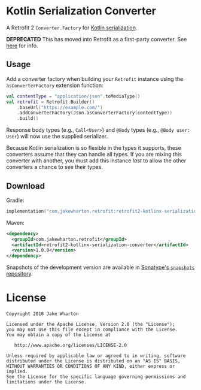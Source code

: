 # Kotlin Serialization Converter

A Retrofit 2 `Converter.Factory` for [Kotlin serialization](https://github.com/Kotlin/kotlinx.serialization/).

**DEPRECATED** This has moved into Retrofit as a first-party converter. See [here](https://github.com/square/retrofit/tree/trunk/retrofit-converters/kotlinx-serialization) for info.


## Usage

Add a converter factory when building your `Retrofit` instance using the `asConverterFactory`
extension function:

```kotlin
val contentType = "application/json".toMediaType()
val retrofit = Retrofit.Builder()
    .baseUrl("https://example.com/")
    .addConverterFactory(Json.asConverterFactory(contentType))
    .build()
```

Response body types (e.g., `Call<User>`) and `@Body` types (e.g., `@Body user: User`) will now use
the supplied serializer.

Because Kotlin serialization is so flexible in the types it supports, these converters assume
that they can handle all types. If you are mixing this converter with another, you must add this
instance _last_ to allow the other converters a chance to see their types.


## Download

Gradle:
```kotlin
implementation("com.jakewharton.retrofit:retrofit2-kotlinx-serialization-converter:1.0.0")
```

Maven:
```xml
<dependency>
  <groupId>com.jakewharton.retrofit</groupId>
  <artifactId>retrofit2-kotlinx-serialization-converter</artifactId>
  <version>1.0.0</version>
</dependency>
```

Snapshots of the development version are available in
[Sonatype's `snapshots` repository](https://oss.sonatype.org/content/repositories/snapshots/).


# License

    Copyright 2018 Jake Wharton

    Licensed under the Apache License, Version 2.0 (the "License");
    you may not use this file except in compliance with the License.
    You may obtain a copy of the License at

       http://www.apache.org/licenses/LICENSE-2.0

    Unless required by applicable law or agreed to in writing, software
    distributed under the License is distributed on an "AS IS" BASIS,
    WITHOUT WARRANTIES OR CONDITIONS OF ANY KIND, either express or implied.
    See the License for the specific language governing permissions and
    limitations under the License.
